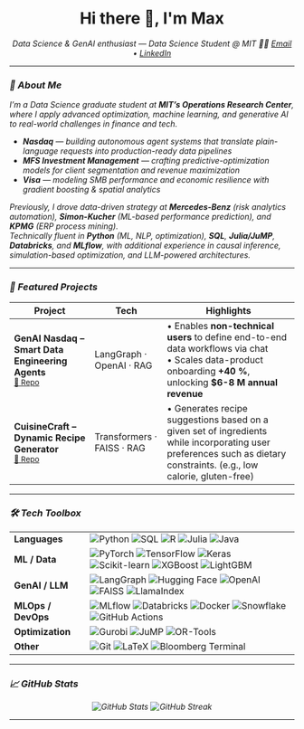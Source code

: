 <!-- Profile README for Maximilian Knuth -->
<h1 align="center">Hi there 👋, I'm Max</h1>

<p align="center">
  <em>Data Science & GenAI enthusiast — Data Science Student @ MIT 🧑‍💻
  <a href="mailto:mknuth@mit.edu">Email</a> •
  <a href="https://www.linkedin.com/in/maximilianknuth/">LinkedIn</a> 
</p>

---

### 👋 About Me
I’m a Data Science graduate student at **MIT’s Operations Research Center**, where I apply advanced optimization, machine learning, and generative AI to real-world challenges in finance and tech.

- **Nasdaq** — building autonomous agent systems that translate plain-language requests into production-ready data pipelines  
- **MFS Investment Management** — crafting predictive-optimization models for client segmentation and revenue maximization  
- **Visa** — modeling SMB performance and economic resilience with gradient boosting & spatial analytics  

Previously, I drove data-driven strategy at **Mercedes-Benz** (risk analytics automation), **Simon-Kucher** (ML-based performance prediction), and **KPMG** (ERP process mining).  
Technically fluent in **Python** (ML, NLP, optimization), **SQL**, **Julia/JuMP**, **Databricks**, and **MLflow**, with additional experience in causal inference, simulation-based optimization, and LLM-powered architectures.

---


### 🌟 Featured Projects

| Project | Tech | Highlights |
|---------|------|-----------|
| **GenAI Nasdaq – Smart Data Engineering Agents**<br><sup><a href="https://github.com/MaximilianKnuth/GenAI_Nasdaq">🔗 Repo</a></sup> | LangGraph · OpenAI · RAG | • Enables **non-technical users** to define end-to-end data workflows via chat<br>• Scales data-product onboarding **+40 %**, unlocking **$6-8 M annual revenue** |
| **CuisineCraft – Dynamic Recipe Generator**<br><sup><a href="https://github.com/MaximilianKnuth/CuisineCraft">🔗 Repo</a></sup> | Transformers · FAISS · RAG | • Generates recipe suggestions based on a given set of ingredients while incorporating user preferences such as dietary constraints. (e.g., low calorie, gluten-free) |

---

### 🛠️ Tech Toolbox
<div align="center">

| | |
|--|--|
| **Languages** | ![Python](https://img.shields.io/badge/-Python-3776AB?style=flat&logo=python&logoColor=white) ![SQL](https://img.shields.io/badge/-SQL-4479A1?style=flat&logo=postgresql&logoColor=white) ![R](https://img.shields.io/badge/-R-276DC3?style=flat&logo=r&logoColor=white) ![Julia](https://img.shields.io/badge/-Julia-9558B2?style=flat&logo=julia&logoColor=white) ![Java](https://img.shields.io/badge/-Java-E76F00?style=flat&logo=openjdk&logoColor=white) |
| **ML / Data** | ![PyTorch](https://img.shields.io/badge/-PyTorch-EE4C2C?style=flat&logo=pytorch&logoColor=white) ![TensorFlow](https://img.shields.io/badge/-TensorFlow-FF6F00?style=flat&logo=tensorflow&logoColor=white) ![Keras](https://img.shields.io/badge/-Keras-D00000?style=flat&logo=keras&logoColor=white) ![Scikit-learn](https://img.shields.io/badge/-Scikit--learn-F7931E?style=flat&logo=scikitlearn&logoColor=white) ![XGBoost](https://img.shields.io/badge/-XGBoost-EC0000?style=flat) ![LightGBM](https://img.shields.io/badge/-LightGBM-015B30?style=flat) |
| **GenAI / LLM** | ![LangGraph](https://img.shields.io/badge/-LangGraph-000?style=flat) ![Hugging Face](https://img.shields.io/badge/-HuggingFace-FFCC00?style=flat&logo=huggingface&logoColor=black) ![OpenAI](https://img.shields.io/badge/-OpenAI-412991?style=flat&logo=openai&logoColor=white) ![FAISS](https://img.shields.io/badge/-FAISS-009688?style=flat) ![LlamaIndex](https://img.shields.io/badge/-LlamaIndex-00A99D?style=flat) |
| **MLOps / DevOps** | ![MLflow](https://img.shields.io/badge/-MLflow-0094f0?style=flat) ![Databricks](https://img.shields.io/badge/-Databricks-EF3A25?style=flat&logo=databricks&logoColor=white) ![Docker](https://img.shields.io/badge/-Docker-2496ED?style=flat&logo=docker&logoColor=white) ![Snowflake](https://img.shields.io/badge/-Snowflake-56B9FF?style=flat&logo=snowflake&logoColor=white) ![GitHub Actions](https://img.shields.io/badge/-GitHub%20Actions-2088FF?style=flat&logo=githubactions&logoColor=white) |
| **Optimization** | ![Gurobi](https://img.shields.io/badge/-Gurobi-CC0000?style=flat) ![JuMP](https://img.shields.io/badge/-JuMP-3E7CB1?style=flat) ![OR-Tools](https://img.shields.io/badge/-OR--Tools-185C37?style=flat) |
| **Other** | ![Git](https://img.shields.io/badge/-Git-F05032?style=flat&logo=git&logoColor=white) ![LaTeX](https://img.shields.io/badge/-LaTeX-008080?style=flat&logo=latex&logoColor=white) ![Bloomberg Terminal](https://img.shields.io/badge/-Bloomberg-5B5B5B?style=flat) |

</div>

---

### 📈 GitHub Stats
<p align="center">
  <img src="https://github-readme-stats.vercel.app/api?username=MaximilianKnuth&show_icons=true&theme=transparent" alt="GitHub Stats" />
  <img src="https://github-readme-streak-stats.herokuapp.com?user=MaximilianKnuth&theme=transparent" alt="GitHub Streak" />
</p>

---
